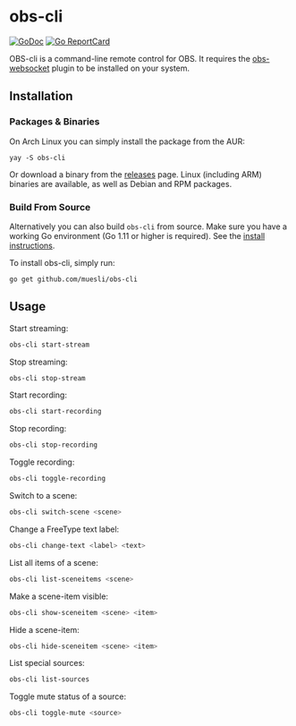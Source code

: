 # obs-cli

[![GoDoc](https://godoc.org/github.com/golang/gddo?status.svg)](https://godoc.org/github.com/muesli/obs-cli)
[![Go ReportCard](http://goreportcard.com/badge/muesli/obs-cli)](http://goreportcard.com/report/muesli/obs-cli)

OBS-cli is a command-line remote control for OBS. It requires the
[obs-websocket](https://github.com/Palakis/obs-websocket) plugin to be installed on your system.

## Installation

### Packages & Binaries

On Arch Linux you can simply install the package from the AUR:

    yay -S obs-cli

Or download a binary from the [releases](https://github.com/muesli/obs-cli/releases)
page. Linux (including ARM) binaries are available, as well as Debian and RPM
packages.

### Build From Source

Alternatively you can also build `obs-cli` from source. Make sure you have a
working Go environment (Go 1.11 or higher is required). See the
[install instructions](http://golang.org/doc/install.html).

To install obs-cli, simply run:

    go get github.com/muesli/obs-cli

## Usage

Start streaming:

```bash
obs-cli start-stream
```

Stop streaming:

```bash
obs-cli stop-stream
```

Start recording:

```bash
obs-cli start-recording
```

Stop recording:

```bash
obs-cli stop-recording
```

Toggle recording:

```bash
obs-cli toggle-recording
```

Switch to a scene:

```bash
obs-cli switch-scene <scene>
```

Change a FreeType text label:

```bash
obs-cli change-text <label> <text>
```

List all items of a scene:

```bash
obs-cli list-sceneitems <scene>
```

Make a scene-item visible:

```bash
obs-cli show-sceneitem <scene> <item>
```

Hide a scene-item:

```bash
obs-cli hide-sceneitem <scene> <item>
```

List special sources:

```bash
obs-cli list-sources
```

Toggle mute status of a source:

```bash
obs-cli toggle-mute <source>
```
